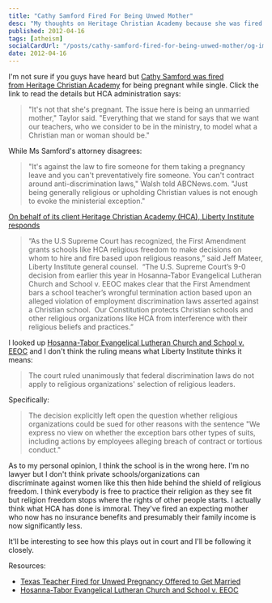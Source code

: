 ```yaml
---
title: "Cathy Samford Fired For Being Unwed Mother"
desc: "My thoughts on Heritage Christian Academy because she was fired for being pregnant"
published: 2012-04-16
tags: [atheism]
socialCardUrl: "/posts/cathy-samford-fired-for-being-unwed-mother/og-image/og-social-cover.jpg"
date: 2012-04-16
---
```

I'm not sure if you guys have heard but [Cathy Samford was fired from Heritage Christian Academy](http://abcnews.go.com/US/texas-teacher-cathy-samford-fired-unwed-pregnancy-offered/story?id=16115051#.T4wKDbNundA) for being pregnant while single. Click the link to read the details but HCA administration says:

> "It's not that she's pregnant. The issue here is being an unmarried mother," Taylor said. "Everything that we stand for says that we want our teachers, who we consider to be in the ministry, to model what a Christian man or woman should be."

While Ms Samford's attorney disagrees:

> "It's against the law to fire someone for them taking a pregnancy leave and you can't preventatively fire someone. You can't contract around anti-discrimination laws," Walsh told ABCNews.com. "Just being generally religious or upholding Christian values is not enough to evoke the ministerial exception."

[On behalf of its client Heritage Christian Academy (HCA), Liberty Institute responds](http://blogs.star-telegram.com/extra_credit/2012/04/liberty-institute-responds-to-firing-of-unmaried-teacher-who-had-sex.html)

> “As the U.S Supreme Court has recognized, the First Amendment grants schools like HCA religious freedom to make decisions on whom to hire and fire based upon religious reasons,” said Jeff Mateer, Liberty Institute general counsel.  “The U.S. Supreme Court’s 9-0 decision from earlier this year in Hosanna-Tabor Evangelical Lutheran Church and School v. EEOC makes clear that the First Amendment bars a school teacher’s wrongful termination action based upon an alleged violation of employment discrimination laws asserted against a Christian school.  Our Constitution protects Christian schools and other religious organizations like HCA from interference with their religious beliefs and practices.”

I looked up [Hosanna-Tabor Evangelical Lutheran Church and School v. EEOC](http://en.wikipedia.org/wiki/Hosanna-Tabor_Evangelical_Lutheran_Church_and_School_v._EEOC) and I don't think the ruling means what Liberty Institute thinks it means:

> The court ruled unanimously that federal discrimination laws do not apply to religious organizations' selection of religious leaders.

Specifically:

> The decision explicitly left open the question whether religious organizations could be sued for other reasons with the sentence "We express no view on whether the exception bars other types of suits, including actions by employees alleging breach of contract or tortious conduct."

As to my personal opinion, I think the school is in the wrong here. I'm no lawyer but I don't think private schools/organizations can discriminate against women like this then hide behind the shield of religious freedom. I think everybody is free to practice their religion as they see fit but religion freedom stops where the rights of other people starts. I actually think what HCA has done is immoral. They've fired an expecting mother who now has no insurance benefits and presumably their family income is now significantly less.

It'll be interesting to see how this plays out in court and I'll be following it closely.

Resources:

- [Texas Teacher Fired for Unwed Pregnancy Offered to Get Married](http://abcnews.go.com/US/texas-teacher-cathy-samford-fired-unwed-pregnancy-offered/story?id=16115051#.T4wKDbNundA)
- [Hosanna-Tabor Evangelical Lutheran Church and School v. EEOC](http://en.wikipedia.org/wiki/Hosanna-Tabor_Evangelical_Lutheran_Church_and_School_v._EEOC)
